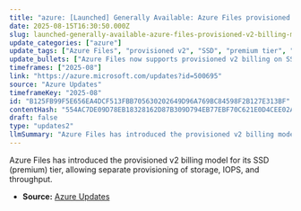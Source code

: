 ```yaml
---
title: "azure: [Launched] Generally Available: Azure Files provisioned v2 billing model for SSD (premium)"
date: 2025-08-15T16:30:50.000Z
slug: launched-generally-available-azure-files-provisioned-v2-billing-model-for-ssd-premium
update_categories: ["azure"]
update_tags: ["Azure Files", "provisioned v2", "SSD", "premium tier", "billing model"]
update_bullets: ["Azure Files now supports provisioned v2 billing on SSD (premium) media tier.", "Provisioned v2 allows independent provisioning of storage capacity, IOPS, and throughput.", "Users can create file shares tailored to specific storage and performance requirements."]
timeframes: ["2025-08"]
link: "https://azure.microsoft.com/updates?id=500695"
source: "Azure Updates"
timeframeKey: "2025-08"
id: "B125FB99F5E656EA4DCF513FBB705630202649D96A769BC84598F2B127E313BF"
contentHash: "554AC7DE09D78EB18328162D87B309D794EB77EBF70C621E0D4CEE02A35E3979"
draft: false
type: "updates2"
llmSummary: "Azure Files has introduced the provisioned v2 billing model for its SSD (premium) tier, allowing separate provisioning of storage, IOPS, and throughput."
---
```


Azure Files has introduced the provisioned v2 billing model for its SSD (premium) tier, allowing separate provisioning of storage, IOPS, and throughput.

- **Source:** [Azure Updates](https://azure.microsoft.com/updates?id=500695)
